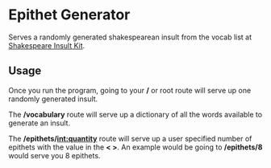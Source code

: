 # Epithet Generator

Serves a randomly generated shakespearean insult from the vocab list at
[Shakespeare Insult Kit](http://www.pangloss.com/seidel/shake_rule.html).

## Usage

Once you run the program, going to your **/** or root route will serve up one
randomly generated insult.

The **/vocabulary** route will serve up a dictionary of all the words
available to generate an insult.

The **/epithets/<int:quantity>** route will serve up a user specified number
of epithets with the value in the **< >**.
An example would be going to **/epithets/8** would serve you 8 epithets.
